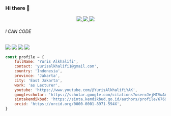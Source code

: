 ### Hi there 👋

<!-- ![visitors](https://visitor-badge.glitch.me/badge?page_id=yuris60.visitor-badge&left_color=green&right_color=red) -->

<p align="center">
  <a href="https://scholar.google.com/citations?user=JejMIVwAAAAJ" title="Google Scholar" target="_blank">
    <img src="https://img.shields.io/badge/google-scholar?style=for-the-badge&logo=google-scholar&logoColor=white&label=Yuris%20Alkhalifi&labelColor=-&color=%234285F4"/>
  </a>
  <a href="https://twitter.com/yuris60" title="Instagram" target="_blank">
    <img src="https://img.shields.io/badge/Instagram-E4405F?style=for-the-badge&logo=instagram&logoColor=white"/>
  </a>
  <a href="https://www.linkedin.com/in/yuris60" title="Linkedin" target="_blank">
    <img src="https://img.shields.io/badge/LinkedIn-0077B5?style=for-the-badge&logo=linkedin&logoColor=white"/>
  </a>
</p>

<p align="center" style="text-align: center; width:100%;">
  <h6>I CAN CODE</h6>
  <span><img src="https://img.shields.io/badge/javascript%20-%23323330.svg?&style=for-the-badge&logo=javascript&logoColor=%23F7DF1E"/></span>
  <span><img src="https://img.shields.io/badge/html5%20-%23E34F26.svg?&style=for-the-badge&logo=html5&logoColor=white"/></span>
  <span><img src="https://img.shields.io/badge/css3%20-%231572B6.svg?&style=for-the-badge&logo=css3&logoColor=white"/></span>
  <span><img src="https://img.shields.io/badge/php-%23777BB4.svg?&style=for-the-badge&logo=php&logoColor=white"/></span>
</p>

```js
const profile = {
    fullName: 'Yuris Alkhalifi',
    contact: 'yurisalkhalifi1@gmail.com',
    country: 'Indonesia',
    province: 'Jakarta',
    city: 'East Jakarta',
    work: 'as Lecturer',
    youtube: 'https://www.youtube.com/@YurisAlkhalifiYAK',
    googlescholar: 'https://scholar.google.com/citations?user=JejMIVwAAAAJ',
    sintakemdikbud: 'https://sinta.kemdikbud.go.id/authors/profile/6769136',
    orcid: 'https://orcid.org/0000-0001-8971-594X',
}
```

<!--
**yuris60/yuris60** is a ✨ _special_ ✨ repository because its `README.md` (this file) appears on your GitHub profile.

Here are some ideas to get you started:

- 🔭 I’m currently working on ...
- 🌱 I’m currently learning ...
- 👯 I’m looking to collaborate on ...
- 🤔 I’m looking for help with ...
- 💬 Ask me about ...
- 📫 How to reach me: ...
- 😄 Pronouns: ...
- ⚡ Fun fact: ...
-->
